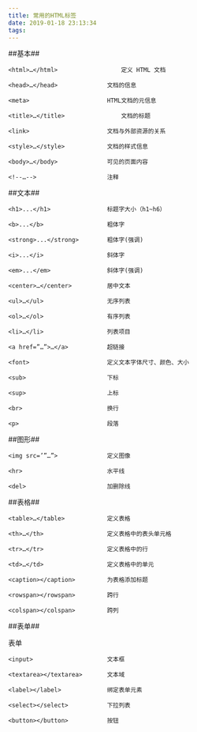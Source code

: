 ```yaml
---
title: 常用的HTML标签
date: 2019-01-18 23:13:34
tags:
---
```


##基本##

	<html>…</html>      			定义 HTML 文档

	<head>…</head>   			文档的信息

	<meta>             			HTML文档的元信息

	<title>…</title>    			文档的标题

	<link>            			文档与外部资源的关系

	<style>…</style>   			文档的样式信息

	<body>…</body>   			可见的页面内容

	<!--…-->     				注释

##文本##
	
	<h1>...</h1>               	标题字大小（h1~h6）

	<b>...</b>               	粗体字	

	<strong>...</strong>   		粗体字(强调) 

	<i>...</i>                	斜体字 

	<em>...</em>              	斜体字(强调)

	<center>…</center>   		居中文本

	<ul>…</ul>                 	无序列表 

	<ol>…</ol>                 	有序列表

	<li>…</li>                	列表项目

	<a href=”…”>…</a>    		超链接

	<font>                    	定义文本字体尺寸、颜色、大小

	<sub>                     	下标

	<sup>                     	上标

	<br>                     	换行

	<p>                       	段落

##图形##

	<img src=’”…”>  			定义图像

	<hr>                   		水平线

	<del>                  		加删除线

##表格##
	
	<table>…</table>   			定义表格

	<th>…</th>            		定义表格中的表头单元格

	<tr>…</tr>             		定义表格中的行

	<td>…</td>           		定义表格中的单元

	<caption></caption>			为表格添加标题
	
	<rowspan></rowspan>			跨行

	<colspan></colspan>			跨列

##表单##
	<form></form>				表单
	
	<input>						文本框
	
	<textarea></textarea>		文本域

	<label></label>				绑定表单元素

	<select></select>			下拉列表

	<button></button>			按钮
